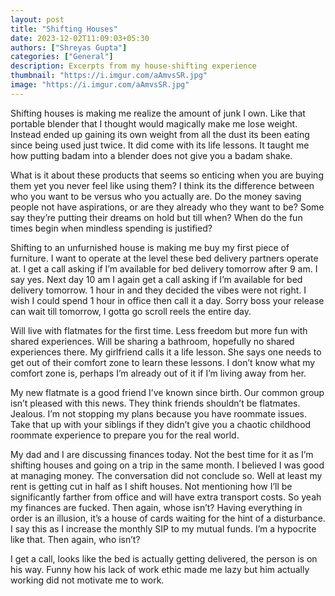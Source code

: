 ```yaml
---
layout: post
title: "Shifting Houses"
date: 2023-12-02T11:09:03+05:30
authors: ["Shreyas Gupta"]
categories: ["General"]
description: Excerpts from my house-shifting experience
thumbnail: "https://i.imgur.com/aAmvsSR.jpg"
image: "https://i.imgur.com/aAmvsSR.jpg"
---
```


Shifting houses is making me realize the amount of junk I own. Like that portable blender that I thought would magically make me lose weight. Instead ended up gaining its own weight from all the dust its been eating since being used just twice. It did come with its life lessons. It taught me how putting badam into a blender does not give you a badam shake.

What is it about these products that seems so enticing when you are buying them yet you never feel like using them? I think its the difference between who you want to be versus who you actually are. Do the money saving people not have aspirations, or are they already who they want to be? Some say they’re putting their dreams on hold but till when? When do the fun times begin when mindless spending is justified?

Shifting to an unfurnished house is making me buy my first piece of furniture. I want to operate at the level these bed delivery partners operate at. I get a call asking if I’m available for bed delivery tomorrow after 9 am. I say yes. Next day 10 am I again get a call asking if I’m available for bed delivery tomorrow. 1 hour in and they decided the vibes were not right. I wish I could spend 1 hour in office then call it a day. Sorry boss your release can wait till tomorrow, I gotta go scroll reels the entire day.

Will live with flatmates for the first time. Less freedom but more fun with shared experiences. Will be sharing a bathroom, hopefully no shared experiences there. My girlfriend calls it a life lesson. She says one needs to get out of their comfort zone to learn these lessons. I don’t know what my comfort zone is, perhaps I’m already out of it if I’m living away from her.

My new flatmate is a good friend I’ve known since birth. Our common group isn’t pleased with this news. They think friends shouldn’t be flatmates. Jealous. I’m not stopping my plans because you have roommate issues. Take that up with your siblings if they didn’t give you a chaotic childhood roommate experience to prepare you for the real world.

My dad and I are discussing finances today. Not the best time for it as I’m shifting houses and going on a trip in the same month. I believed I was good at managing money. The conversation did not conclude so. Well at least my rent is getting cut in half as I shift houses. Not mentioning how I’ll be significantly farther from office and will have extra transport costs. So yeah my finances are fucked. Then again, whose isn’t? Having everything in order is an illusion, it’s a house of cards waiting for the hint of a disturbance. I say this as I increase the monthly SIP to my mutual funds. I’m a hypocrite like that. Then again, who isn’t?

I get a call, looks like the bed is actually getting delivered, the person is on his way. Funny how his lack of work ethic made me lazy but him actually working did not motivate me to work.


